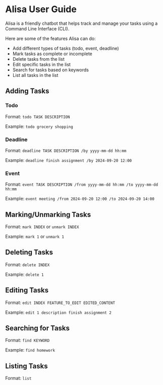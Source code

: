 # Alisa User Guide

Alisa is a friendly chatbot that helps track and manage your tasks using a Command Line Interface (CLI).

Here are some of the features Alisa can do:

- Add different types of tasks (todo, event, deadline)
- Mark tasks as complete or incomplete
- Delete tasks from the list
- Edit specific tasks in the list
- Search for tasks based on keywords
- List all tasks in the list

## Adding Tasks

### Todo

Format: `todo TASK DESCRIPTION`

Example: `todo grocery shopping`

### Deadline

Format: `deadline TASK DESCRIPTION /by yyyy-mm-dd hh:mm`

Example: `deadline finish assignment /by 2024-09-20 12:00`


### Event

Format: `event TASK DESCRIPTION /from yyyy-mm-dd hh:mm /to yyyy-mm-dd hh:mm`

Example: `event meeting /from 2024-09-20 12:00 /to 2024-09-20 14:00`

## Marking/Unmarking Tasks

Format: `mark INDEX` or `unmark INDEX`

Example: `mark 1` or `unmark 1`

## Deleting Tasks

Format: `delete INDEX`

Example: `delete 1`

## Editing Tasks

Format: `edit INDEX FEATURE_TO_EDIT EDITED_CONTENT`

Example: `edit 1 description finish assignment 2`

## Searching for Tasks

Format: `find KEYWORD`

Example: `find homework`

## Listing Tasks

Format: `list`




